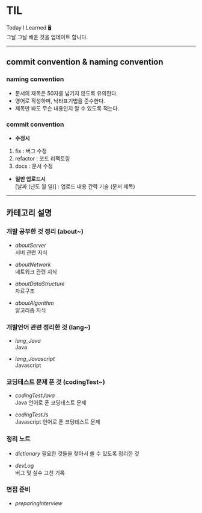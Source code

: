# TIL
Today I Learned 🖥   
그날 그날 배운 것을 업데이트 합니다.

------------------------------------------------------------------------

## commit convention & naming convention  

### naming convention
- 문서의 제목은 50자를 넘기지 않도록 유의한다.    
- 영어로 작성하며, 낙타표기법을 준수한다.  
- 제목만 봐도 무슨 내용인지 알 수 있도록 적는다.   
  
### commit convention

- **수정시**
1. fix : 버그 수정
2. refactor : 코드 리팩토링 
3. docs : 문서 수정

- **일반 업로드시**   
[날짜 (년도 월 일)] : 업로드 내용 간략 기술 (문서 제목)  

------------------------------------------------------------------------

## 카테고리 설명

### 개발 공부한 것 정리 (about~)

- *aboutServer*       
서버 관련 지식

- *aboutNetwork*    
네트워크 관련 지식

- *aboutDataStructure*   
자료구조

- *aboutAlgorithm*   
알고리즘 지식

### 개발언어 관련 정리한 것 (lang~)   
   
- *lang_Java*   
Java 

- *lang_Javascript*   
Javascript 

### 코딩테스트 문제 푼 것 (codingTest~)

- *codingTestJava*   
Java 언어로 푼 코딩테스트 문제

- *codingTestJs*   
Javascript 언어로 푼 코딩테스트 문제

### 정리 노트   

- *dictionary*
필요한 것들을 찾아서 쓸 수 있도록 정리한 것

- *devLog*   
버그 및 실수 고친 기록

### 면접 준비   

- *preparingInterview*  


